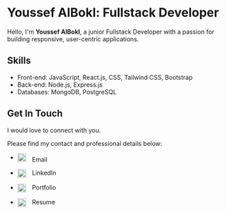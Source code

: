 # Youssef AlBokl: Fullstack Developer

<!-- ![Profile Image](profile_image.jpg) -->

Hello, I'm **Youssef AlBokl**, a junior Fullstack Developer with a passion for building responsive, user-centric applications.

## Skills

- Front-end: JavaScript, React.js, CSS, Tailwind CSS, Bootstrap
- Back-end: Node.js, Express.js
- Databases: MongoDB, PostgreSQL

## Get In Touch

I would love to connect with you.

Please find my contact and professional details below:

- <a href="mailto:youssefalbokl@gmail.com" style="vertical-align: middle; text-decoration: none;"> <img src="assets/email_icon.ico" style="vertical-align middle; width: 20px; padding-right: 10px;"> Email </a>

- <a href="https://linkedin.com/in/youssefalbokl" style="vertical-align: middle; text-decoration: none;"><img src="assets/linkedin_icon.ico" style="vertical-align: middle; width: 20px; padding-right: 10px;"> LinkedIn</a>
- <a href="https://bokl.com" style="vertical-align: middle; text-decoration: none;"><img src="assets/portfolio_icon.ico" style="vertical-align: middle; width: 20px; padding-right: 10px;"> Portfolio</a>
- <a href="https://bokl.com/resume.pdf" style="vertical-align: middle; text-decoration: none;"><img src="assets/resume_icon.ico" style="vertical-align: middle; width: 20px; padding-right: 10px;"> Resume</a>
